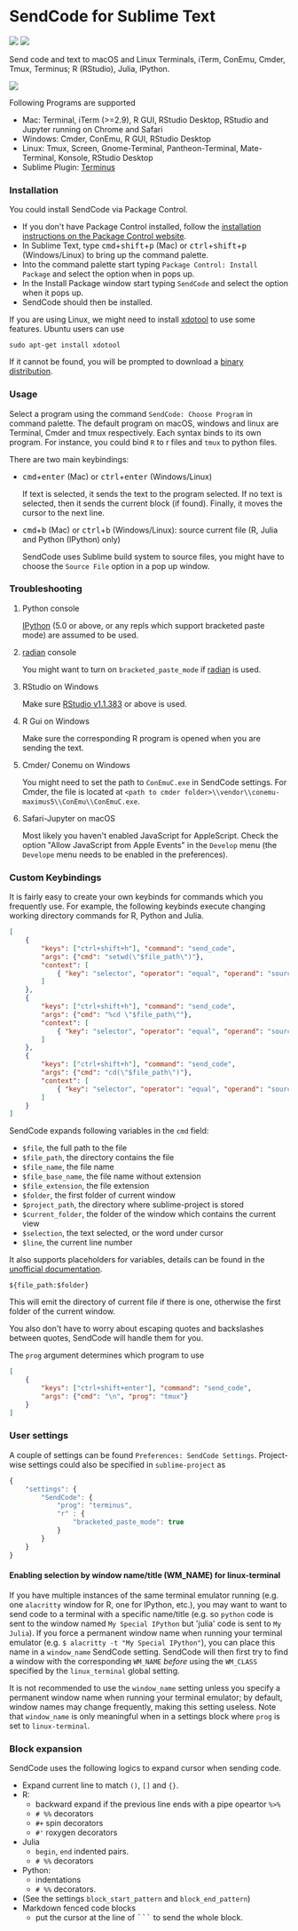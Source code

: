 # SendCode for Sublime Text

<a href="https://packagecontrol.io/packages/SendCode"><img src="https://packagecontrol.herokuapp.com/downloads/SendCode.svg"></a>
<a href="https://www.paypal.me/randy3k/5usd" title="Donate to this project using Paypal"><img src="https://img.shields.io/badge/paypal-donate-blue.svg" /></a>

Send code and text to macOS and Linux Terminals, iTerm, ConEmu, Cmder, Tmux, Terminus; R (RStudio), Julia, IPython.

![](https://user-images.githubusercontent.com/1690993/28198891-4ebe5eaa-682f-11e7-8173-10b64faef9b4.png)


Following Programs are supported

- Mac: Terminal, iTerm (>=2.9), R GUI, RStudio Desktop, RStudio and Jupyter running on Chrome and Safari
- Windows: Cmder, ConEmu, R GUI, RStudio Desktop
- Linux: Tmux, Screen, Gnome-Terminal, Pantheon-Terminal, Mate-Terminal, Konsole, RStudio Desktop
- Sublime Plugin: [Terminus](https://github.com/randy3k/Terminus)

### Installation

You could install SendCode via Package Control.

- If you don't have Package Control installed, follow the [installation instructions on the Package Control website](https://packagecontrol.io/installation).
- In Sublime Text, type <kbd>cmd</kbd>+<kbd>shift</kbd>+<kbd>p</kbd> (Mac) or <kbd>ctrl</kbd>+<kbd>shift</kbd>+<kbd>p</kbd> (Windows/Linux)  to bring up the command palette.
- Into the command palette start typing `Package Control: Install Package` and select the option when in pops up.
- In the Install Package window start typing `SendCode` and select the option when it pops up.
- SendCode should then be installed.

If you are using Linux, we might need to install
[xdotool](http://www.semicomplete.com/projects/xdotool/) to use some features. Ubuntu users can use
```
sudo apt-get install xdotool
```
If it cannot be found, you will be prompted
to download a [binary distribution](https://github.com/randy3k/sublime-xdotool).

### Usage

Select a program using the command `SendCode: Choose Program` in command palette. The default program on macOS, windows and linux are Terminal, Cmder and tmux respectively. Each syntax binds to its own program. For instance, you could bind `R` to r files and `tmux` to python files.

There are two main keybindings:

- <kbd>cmd</kbd>+<kbd>enter</kbd> (Mac) or <kbd>ctrl</kbd>+<kbd>enter</kbd> (Windows/Linux)

    If text is selected, it sends the text to the program selected. If no text is selected, then it sends the current block (if found). Finally, it moves the cursor to the next line.


- <kbd>cmd</kbd>+<kbd>b</kbd> (Mac) or <kbd>ctrl</kbd>+<kbd>b</kbd> (Windows/Linux): source current file (R, Julia and Python (IPython) only)

    SendCode uses Sublime build system to source files, you might have to choose the `Source File` option in a pop up window.


### Troubleshooting


1. Python console

   [IPython](https://ipython.org) (5.0 or above, or any repls which support bracketed paste mode) are assumed to be used.

1. [radian](https://github.com/randy3k/radian) console

   You might want to turn on `bracketed_paste_mode` if [radian](https://github.com/randy3k/radian) is used.

1. RStudio on Windows
    
   Make sure [RStudio v1.1.383](https://www.rstudio.com/products/rstudio/download/) or above is used.

1. R Gui on Windows

   Make sure the corresponding R program is opened when you are sending the text.

1. Cmder/ Conemu on Windows

   You might need to set the path to `ConEmuC.exe` in SendCode settings. For Cmder, the file is located at
   `<path to cmder folder>\\vendor\\conemu-maximus5\\ConEmu\\ConEmuC.exe`.

1. Safari-Jupyter on macOS

   Most likely you haven't enabled JavaScript for AppleScript. Check the option "Allow JavaScript from Apple Events" in the `Develop` menu (the `Develope` menu needs to be enabled in the preferences).


### Custom Keybindings

It is fairly easy to create your own keybinds for commands which you frequently use. For example, the following keybinds execute changing working directory commands for R, Python and Julia.

```json
[
    {
        "keys": ["ctrl+shift+h"], "command": "send_code",
        "args": {"cmd": "setwd(\"$file_path\")"},
        "context": [
            { "key": "selector", "operator": "equal", "operand": "source.r" }
        ]
    },
    {
        "keys": ["ctrl+shift+h"], "command": "send_code",
        "args": {"cmd": "%cd \"$file_path\""},
        "context": [
            { "key": "selector", "operator": "equal", "operand": "source.python" }
        ]
    },
    {
        "keys": ["ctrl+shift+h"], "command": "send_code",
        "args": {"cmd": "cd(\"$file_path\")"},
        "context": [
            { "key": "selector", "operator": "equal", "operand": "source.julia" }
        ]
    }
]
```

SendCode expands following variables in the `cmd` field:

- `$file`, the full path to the file
- `$file_path`, the directory contains the file
- `$file_name`, the file name
- `$file_base_name`, the file name without extension
- `$file_extension`, the file extension
- `$folder`, the first folder of current window
- `$project_path`, the directory where sublime-project is stored
- `$current_folder`, the folder of the window which contains the current view
- `$selection`, the text selected, or the word under cursor
- `$line`, the current line number

It also supports placeholders for variables, details can be found in the [unofficial documentation](http://docs.sublimetext.info/en/latest/reference/build_systems/configuration.html#placeholders-for-variables).

```
${file_path:$folder}
```
This will emit the directory of current file if there is one, otherwise the first folder of the current window.

You also don't have to worry about escaping quotes and backslashes between quotes, SendCode will
handle them for you.

The `prog` argument determines which program to use

```json
[
    {
        "keys": ["ctrl+shift+enter"], "command": "send_code",
        "args": {"cmd": "\n", "prog": "tmux"}
    }
]
```

### User settings

A couple of settings can be found `Preferences: SendCode Settings`.
Project-wise settings could also be specified in `sublime-project` as

```js
{
    "settings": {
        "SendCode": {
            "prog": "terminus",
            "r" : {
                "bracketed_paste_mode": true
            }
        }
    }
}
```

#### Enabling selection by window name/title (WM_NAME) for linux-terminal

If you have multiple instances of the same terminal emulator running (e.g. one `alacritty` window for R, one for IPython, etc.), you may want to want to send code to a terminal with a specific name/title (e.g. so `python` code is sent to the window named `My Special IPython` but 'julia' code is sent to `My Julia`). If you force a permanent window name when running your terminal emulator (e.g. `$ alacritty -t "My Special IPython"`), you can place this name in a `window_name` SendCode setting. SendCode will then first try to find a window with the corresponding `WM_NAME` *before* using the `WM_CLASS` specified by the `linux_terminal` global setting. 

It is not recommended to use the `window_name` setting unless you specify a permanent window name when running your terminal emulator; by default, window names may change frequently, making this setting useless. Note that `window_name` is only meaningful when in a settings block where `prog` is set to `linux-terminal`.

### Block expansion

SendCode uses the following logics to expand cursor when sending code.

- Expand current line to match `()`, `[]` and `{}`.
- R: 
  - backward expand if the previous line ends with a pipe opeartor `%>%`
  - `# %%` decorators
  - `#+` spin decorators
  - `#'` roxygen decorators
- Julia
  - `begin`, `end` indented pairs.
  - `# %%` decorators
- Python: 
  - indentations
  - `# %%` decorators.
- (See the settings `block_start_pattern` and `block_end_pattern`)
- Markdown fenced code blocks 
  - put the cursor at the line of <kbd>\`\`\`</kbd> to send the whole block.
